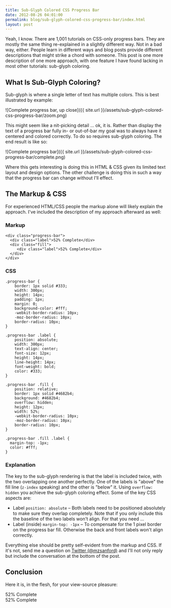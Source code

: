```yaml
---
title: Sub-Glyph Colored CSS Progress Bar
date: 2012-08-26 04:01:00
permalink: blog/sub-glyph-colored-css-progress-bar/index.html
layout: post
---
```


Yeah, I know. There are 1,001 tutorials on CSS-only progress bars. They are mostly the same thing re-explained in a slightly different way. Not in a bad way, either. People learn in different ways and blog posts provide different descriptions that might strike a chord with someone. This post is one more description of one more approach, with one feature I have found lacking in most other tutorials: sub-glyph coloring.

## What Is Sub-Glyph Coloring?

Sub-glyph is where a single letter of text has multiple colors. This is best illustrated by example:

![Complete progress bar, up close]({{ site.url }}/assets/sub-glyph-colored-css-progress-bar/zoom.png)

This might seem like a nit-picking detail … ok, it is. Rather than display the text of a progress bar fully in- or out-of-bar my goal was to always have it centered and colored correctly. To do so requires sub-glyph coloring. The end result is like so:

![Complete progress bar]({{ site.url }}/assets/sub-glyph-colored-css-progress-bar/complete.png)

Where this gets interesting is doing this in HTML & CSS given its limited text layout and design options. The other challenge is doing this in such a way that the progress bar can change without I'll effect.

## The Markup & CSS

For experienced HTML/CSS people the markup alone will likely explain the approach. I've included the description of my approach afterward as well:

### Markup

    <div class="progress-bar">
      <div class="label">52% Complete</div>
      <div class="fill">
         <div class="label">52% Complete</div>
      </div>
    </div>

### CSS

    .progress-bar {
        border: 1px solid #333;
        width: 300px;
        height: 14px;
        padding: 1px;
        margin: 0;
        background-color: #fff;
        -webkit-border-radius: 10px;
        -moz-border-radius: 10px;
        border-radius: 10px;
    }

    .progress-bar .label {
        position: absolute;
        width: 300px;
        text-align: center;
        font-size: 12px;
        height: 14px;
        line-height: 14px;
        font-weight: bold;
        color: #333;
    }

    .progress-bar .fill {
        position: relative;
        border: 1px solid #4682b4;
        background: #4682b4;
        overflow: hidden;
        height: 12px;
        width: 52%;
        -webkit-border-radius: 10px;
        -moz-border-radius: 10px;
        border-radius: 10px;
    }

    .progress-bar .fill .label {
      margin-top: -1px;
      color: #fff;
    }

### Explanation

The key to the sub-glyph rendering is that the label is included twice, with
the two overlapping one another perfectly. One of the labels is "above" the fill
line (`z-index` speaking) and the other is "below" it. Using `overflow: hidden`
you achieve the sub-glyph coloring effect. Some of the key CSS aspects are:

* Label `position: absolute` – Both labels need to be positioned absolutely to
make sure they overlap completely. Note that if you only include this the
baseline of the two labels won't align. For that you need …
* Label (inside) `margin-top: -1px` – To compensate for the 1 pixel border on
the progress bar fill. Otherwise the back and front labels won't align
correctly.

Everything else should be pretty self-evident from the markup and CSS. If it's
not, send me a question on [Twitter (@mzsanford)](https://twitter.com/mzsanford)
and I'll not only reply but include the conversation at the bottom of the post.

## Conclusion

Here it is, in the flesh, for your view-source pleasure:

<div class="progress-bar">
  <div class="label">52% Complete</div>
  <div class="fill">
     <div class="label">52% Complete</div>
  </div>
</div>
